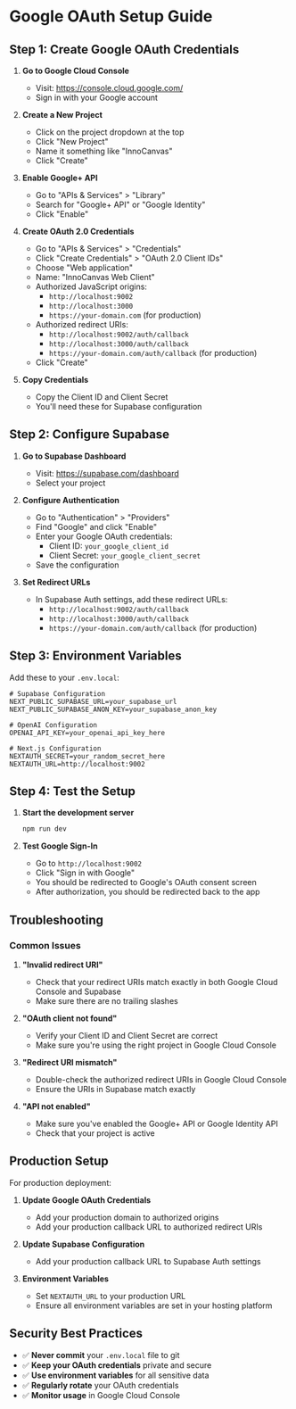 # Google OAuth Setup Guide

## Step 1: Create Google OAuth Credentials

1. **Go to Google Cloud Console**
   - Visit: https://console.cloud.google.com/
   - Sign in with your Google account

2. **Create a New Project**
   - Click on the project dropdown at the top
   - Click "New Project"
   - Name it something like "InnoCanvas"
   - Click "Create"

3. **Enable Google+ API**
   - Go to "APIs & Services" > "Library"
   - Search for "Google+ API" or "Google Identity"
   - Click "Enable"

4. **Create OAuth 2.0 Credentials**
   - Go to "APIs & Services" > "Credentials"
   - Click "Create Credentials" > "OAuth 2.0 Client IDs"
   - Choose "Web application"
   - Name: "InnoCanvas Web Client"
   - Authorized JavaScript origins:
     - `http://localhost:9002`
     - `http://localhost:3000`
     - `https://your-domain.com` (for production)
   - Authorized redirect URIs:
     - `http://localhost:9002/auth/callback`
     - `http://localhost:3000/auth/callback`
     - `https://your-domain.com/auth/callback` (for production)
   - Click "Create"

5. **Copy Credentials**
   - Copy the Client ID and Client Secret
   - You'll need these for Supabase configuration

## Step 2: Configure Supabase

1. **Go to Supabase Dashboard**
   - Visit: https://supabase.com/dashboard
   - Select your project

2. **Configure Authentication**
   - Go to "Authentication" > "Providers"
   - Find "Google" and click "Enable"
   - Enter your Google OAuth credentials:
     - Client ID: `your_google_client_id`
     - Client Secret: `your_google_client_secret`
   - Save the configuration

3. **Set Redirect URLs**
   - In Supabase Auth settings, add these redirect URLs:
     - `http://localhost:9002/auth/callback`
     - `http://localhost:3000/auth/callback`
     - `https://your-domain.com/auth/callback` (for production)

## Step 3: Environment Variables

Add these to your `.env.local`:

```env
# Supabase Configuration
NEXT_PUBLIC_SUPABASE_URL=your_supabase_url
NEXT_PUBLIC_SUPABASE_ANON_KEY=your_supabase_anon_key

# OpenAI Configuration
OPENAI_API_KEY=your_openai_api_key_here

# Next.js Configuration
NEXTAUTH_SECRET=your_random_secret_here
NEXTAUTH_URL=http://localhost:9002
```

## Step 4: Test the Setup

1. **Start the development server**
   ```bash
   npm run dev
   ```

2. **Test Google Sign-In**
   - Go to `http://localhost:9002`
   - Click "Sign in with Google"
   - You should be redirected to Google's OAuth consent screen
   - After authorization, you should be redirected back to the app

## Troubleshooting

### Common Issues

1. **"Invalid redirect URI"**
   - Check that your redirect URIs match exactly in both Google Cloud Console and Supabase
   - Make sure there are no trailing slashes

2. **"OAuth client not found"**
   - Verify your Client ID and Client Secret are correct
   - Make sure you're using the right project in Google Cloud Console

3. **"Redirect URI mismatch"**
   - Double-check the authorized redirect URIs in Google Cloud Console
   - Ensure the URIs in Supabase match exactly

4. **"API not enabled"**
   - Make sure you've enabled the Google+ API or Google Identity API
   - Check that your project is active

## Production Setup

For production deployment:

1. **Update Google OAuth Credentials**
   - Add your production domain to authorized origins
   - Add your production callback URL to authorized redirect URIs

2. **Update Supabase Configuration**
   - Add your production callback URL to Supabase Auth settings

3. **Environment Variables**
   - Set `NEXTAUTH_URL` to your production URL
   - Ensure all environment variables are set in your hosting platform

## Security Best Practices

- ✅ **Never commit** your `.env.local` file to git
- ✅ **Keep your OAuth credentials** private and secure
- ✅ **Use environment variables** for all sensitive data
- ✅ **Regularly rotate** your OAuth credentials
- ✅ **Monitor usage** in Google Cloud Console 